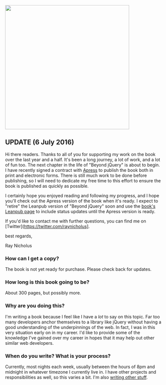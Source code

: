 <img src="https://s3.amazonaws.com/titlepages.leanpub.com/beyondjquery/hero?1467862892" width="400">

## UPDATE (6 July 2016)

Hi there readers. Thanks to all of you for supporting my work on the book over the last year and a half. It's been a long journey, a lot of work, and a lot of fun too. The next chapter in the life of "Beyond jQuery" is about to begin. I have recently signed a contract with [Apress][apress] to publish the book both in print and electronic forms. There is still much work to be done before publishing, so I will need to dedicate my free time to this effort to ensure the book is published as quickly as possible.

I certainly hope you enjoyed reading and following my progress, and I hope you'll check out the Apress version of the book when it's ready. I expect to "retire" the Leanpub version of "Beyond jQuery" soon and use the [book's Leanpub page][leanpub] to include status updates until the Apress version is ready.

If you'd like to contact me with further questions, you can find me on [Twitter](https://twitter.com/raynicholus].

best regards,

Ray Nicholus


### How can I get a copy?

The book is not yet ready for purchase. Please check back for updates.


### How long is this book going to be?

About 300 pages, but possibly more.


### Why are you doing this?

I'm writing a book because I feel like I have a _lot_ to say on this topic. Far too many developers anchor themselves to a library like jQuery without having a good understanding of the underpinnings of the web. In fact, I was in this very situation early on in my career. I'd like to provide some of the knowledge I've gained over my career in hopes that it may help out other similar web developers.


### When do you write? What is your process?

Currently, most nights each week, usually between the hours of 8pm and midnight in whatever timezone I currently live in. I have other projects and responsibilities as well, so this varies a bit. I'm also [writing other stuff][raynicholus.com].


[apress]: https://www.apress.com/
[leanpub]: https://leanpub.com/beyondjquery
[raynicholus.com]: http://raynicholus.com/
